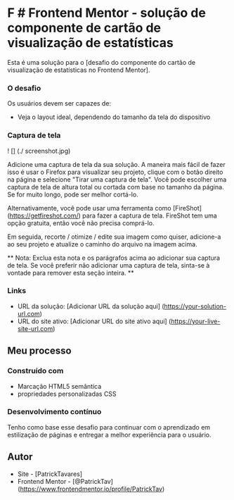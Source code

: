# F # Frontend Mentor - solução de componente de cartão de visualização de estatísticas

Esta é uma solução para o [desafio do componente do cartão de visualização de estatísticas no Frontend Mentor].


### O desafio

Os usuários devem ser capazes de:

- Veja o layout ideal, dependendo do tamanho da tela do dispositivo

### Captura de tela

! [] (./ screenshot.jpg)

Adicione uma captura de tela da sua solução. A maneira mais fácil de fazer isso é usar o Firefox para visualizar seu projeto, clique com o botão direito na página e selecione "Tirar uma captura de tela". Você pode escolher uma captura de tela de altura total ou cortada com base no tamanho da página. Se for muito longo, pode ser melhor cortá-lo.

Alternativamente, você pode usar uma ferramenta como [FireShot] (https://getfireshot.com/) para fazer a captura de tela. FireShot tem uma opção gratuita, então você não precisa comprá-lo.

Em seguida, recorte / otimize / edite sua imagem como quiser, adicione-a ao seu projeto e atualize o caminho do arquivo na imagem acima.

** Nota: Exclua esta nota e os parágrafos acima ao adicionar sua captura de tela. Se você preferir não adicionar uma captura de tela, sinta-se à vontade para remover esta seção inteira. **

### Links

- URL da solução: [Adicionar URL da solução aqui] (https://your-solution-url.com)
- URL do site ativo: [Adicionar URL do site ativo aqui] (https://your-live-site-url.com)

## Meu processo

### Construído com

- Marcação HTML5 semântica
- propriedades personalizadas CSS





### Desenvolvimento contínuo

Tenho como base esse desafio para continuar com o aprendizado em estilização de páginas e entregar a melhor experiência para o usuário. 





## Autor

- Site - [PatrickTavares] 
- Frontend Mentor - [@PatrickTav] (https://www.frontendmentor.io/profile/PatrickTav)





